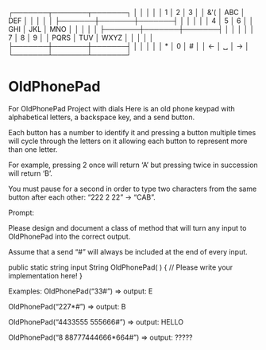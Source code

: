 

┌───────┬───────┬───────┐
│       │       │       │
│   1   │   2   │   3   │
│  &'(  │  ABC  │  DEF  │
│       │       │       │
├───────┼───────┼───────┤
│       │       │       │
│   4   │   5   │   6   │
│  GHI  │  JKL  │  MNO  │
│       │       │       │
├───────┼───────┼───────┤
│       │       │       │
│   7   │   8   │   9   │
│ PQRS  │  TUV  │ WXYZ  │
│       │       │       │
├───────┼───────┼───────┤
│       │       │       │
│   *   │   0   │   #   │
│   ←   │   ␣   │   →   │
└───────┴───────┴───────┘



# OldPhonePad
For OldPhonePad Project with dials
Here is an old phone keypad with alphabetical letters, a
backspace key, and a send button.

Each button has a number to identify it and pressing a button
multiple times will cycle through the letters on it allowing each button to represent more than one letter.

For example, pressing 2 once will return ‘A’ but pressing twice
in succession will return ‘B’.

You must pause for a second in order to type two characters from the same button after each other: “222 2 22” -> “CAB”.

Prompt:

Please design and document a class of method that will turn any input to OldPhonePad
into the correct output.

Assume that a send “#” will always be included at the end of every input.

public static string input String OldPhonePad( ) {
// Please write your implementation here!
}


Examples:
OldPhonePad(“33#”) => output: E

OldPhonePad(“227*#”) => output: B

OldPhonePad(“4433555 555666#”) => output: HELLO

OldPhonePad(“8 88777444666*664#”) => output: ?????
